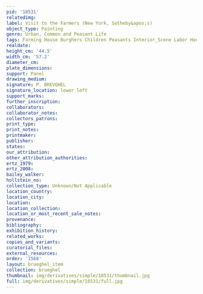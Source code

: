 ```yaml
---
pid: '18531'
relatedimg: 
label: Visit to the Farmers (New York, Sotheby&apos;s)
object_type: Painting
genre: Urban, Common and Peasant Life
tags: Farming House Burghers Children Peasants Interior_Scene Labor Household_items
realdate: 
height_cm: '44.5'
width_cm: '57.2'
diameter_cm: 
plate_dimensions: 
support: Panel
drawing_medium: 
signature: P. BREVGHEL
signature_location: lower left
support_marks: 
further_inscription: 
collaborators: 
collaborator_notes: 
collectors_patrons: 
print_type: 
print_notes: 
printmaker: 
publisher: 
states: 
our_attribution: 
other_attribution_authorities: 
ertz_1979: 
ertz_2008: 
bailey_walker: 
hollstein_no: 
collection_type: Unknown/Not Applicable
location_country: 
location_city: 
location: 
location_collection: 
location_or_most_recent_sale_notes: 
provenance: 
bibliography: 
exhibition_history: 
related_works: 
copies_and_variants: 
curatorial_files: 
external_resources: 
order: '1568'
layout: brueghel_item
collection: brueghel
thumbnail: img/derivatives/simple/18531/thumbnail.jpg
full: img/derivatives/simple/18531/full.jpg
---
```

